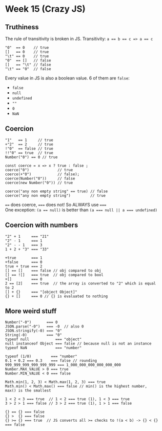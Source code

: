 # Week 15 (Crazy JS)

## Truthiness

The rule of transitivity is broken in JS.
Transitivity: `a == b == c => a == c`

    "0"  == 0    // true
    []   == 0    // true
    "\t" == 0    // true
    "0"  == []   // false
    []   == "\t" // false
    "\t" == "0"  // false

Every value in JS is also a boolean value. 6 of them are `false`:
 - `false`
 - `null`
 - `undefined`
 - `""`
 - `0`
 - `NaN`

## Coercion

    "1"   == 1     // true
    +"2"  == 2     // true
    !"0"  == false // true
    !!"0" == true  // true
    Number("0") == 0 // true

    const coerce = x => x ? true : false ;
    coerce("0")             // true
    coerce(+"0")            // false);
    coerce(Number("0"))     // false
    coerce(new Number("0")) // true

    coerce("any non empty string" == true) // false
    coerce("any non empty string")         // true

`==` does coerce, `===` does not! So ALWAYS use `===`  
One exception: `(a == null)` is better than `(a === null || a === undefined)`

## Coercion with numbers

    "2" + 1     === "21"
    "2" - 1     === 1
    "2" - - 1   === 3
    1 + 2 + "3" === "33"

    +true       === 1
    +false      === 0
    true + true === 2
    [] == []    === false // obj compared to obj
    [] == ![]   === true  // obj compared to bool
    +[]         === 0
    2 == [2]    === true  // the array is converted to "2" which is equal to 2
    [] + {}     === "[object Object]"
    {} + []     === 0 // {} is evaluated to nothing

## More weird stuff

    Number("-0")       === 0
    JSON.parse("-0")   === -0  // also 0
    JSON.stringify(-0) === "0"
    String(-0)         === "0"
    typeof null            === "object"
    null instanceof Object === false // because null is not an instance
    typeof NaN             === "number"

    typeof (1/0)         === "number"
    0.1 + 0.2 === 0.3    === false // rounding
    999_999_999_999_999_999 === 1_000_000_000_000_000_000
    Number.MAX_VALUE > 0 === true
    Number.MIN_VALUE < 0 === false

    Math.min(1, 2, 3) < Math.max(1, 2, 3) === true
    Math.min() < Math.max() === false // min() is the highest number, max() is the smallest

    1 < 2 < 3 === true  // 1 < 2 === true (1), 1 < 3 === true
    3 > 2 > 1 === false // 3 > 2 === true (1), 1 > 1 === false

    {} == {} === false
    {} >  {} === false
    {} >= {} === true  // JS converts all >= checks to !(a < b) -> {} < {} === false